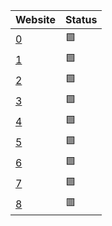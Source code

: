 | Website                 | Status                |
| ----------------------- | --------------------- |
| [0](https://Actuinfo360.com) | :green_square: |
| [1](https://jeune-nation.com/) | :green_square: |
| [2](https://ejmagnier.com/) | :green_square: |
| [3](https://reseauinternational.net/) | :green_square: |
| [4](https://gilbertdoctorow.com/) | :green_square: |
| [5](https://lesmoutonsenrages.fr/) | :green_square: |
| [6](https://lesakerfrancophone.fr/) | :green_square: |
| [7](https://information645.wordpress.com/) | :green_square: |
| [8]() | :red_square: |